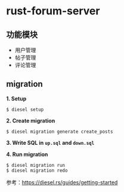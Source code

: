 # rust-forum-server

## 功能模块

- 用户管理
- 帖子管理
- 评论管理

## migration

**1. Setup**

```shell
$ diesel setup
```

**2. Create migration**

```shell
$ diesel migration generate create_posts
```

**3. Write SQL in `up.sql` and `down.sql`**

**4. Run migration**

```shell
$ diesel migration run
$ diesel migration redo
```

参考：https://diesel.rs/guides/getting-started
